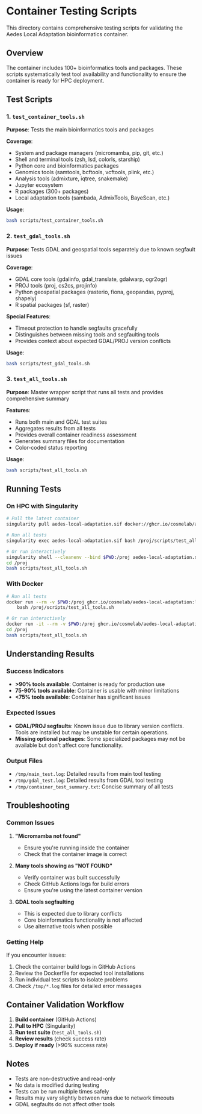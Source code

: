 # Container Testing Scripts

This directory contains comprehensive testing scripts for validating the Aedes Local Adaptation bioinformatics container.

## Overview

The container includes 100+ bioinformatics tools and packages. These scripts systematically test tool availability and functionality to ensure the container is ready for HPC deployment.

## Test Scripts

### 1. `test_container_tools.sh`
**Purpose**: Tests the main bioinformatics tools and packages

**Coverage**:
- System and package managers (micromamba, pip, git, etc.)
- Shell and terminal tools (zsh, lsd, colorls, starship)
- Python core and bioinformatics packages
- Genomics tools (samtools, bcftools, vcftools, plink, etc.)
- Analysis tools (admixture, iqtree, snakemake)
- Jupyter ecosystem
- R packages (300+ packages)
- Local adaptation tools (sambada, AdmixTools, BayeScan, etc.)

**Usage**:
```bash
bash scripts/test_container_tools.sh
```

### 2. `test_gdal_tools.sh`
**Purpose**: Tests GDAL and geospatial tools separately due to known segfault issues

**Coverage**:
- GDAL core tools (gdalinfo, gdal_translate, gdalwarp, ogr2ogr)
- PROJ tools (proj, cs2cs, projinfo)
- Python geospatial packages (rasterio, fiona, geopandas, pyproj, shapely)
- R spatial packages (sf, raster)

**Special Features**:
- Timeout protection to handle segfaults gracefully
- Distinguishes between missing tools and segfaulting tools
- Provides context about expected GDAL/PROJ version conflicts

**Usage**:
```bash
bash scripts/test_gdal_tools.sh
```

### 3. `test_all_tools.sh`
**Purpose**: Master wrapper script that runs all tests and provides comprehensive summary

**Features**:
- Runs both main and GDAL test suites
- Aggregates results from all tests
- Provides overall container readiness assessment
- Generates summary files for documentation
- Color-coded status reporting

**Usage**:
```bash
bash scripts/test_all_tools.sh
```

## Running Tests

### On HPC with Singularity

```bash
# Pull the latest container
singularity pull aedes-local-adaptation.sif docker://ghcr.io/cosmelab/aedes-local-adaptation:latest

# Run all tests
singularity exec aedes-local-adaptation.sif bash /proj/scripts/test_all_tools.sh

# Or run interactively
singularity shell --cleanenv --bind $PWD:/proj aedes-local-adaptation.sif
cd /proj
bash scripts/test_all_tools.sh
```

### With Docker

```bash
# Run all tests
docker run --rm -v $PWD:/proj ghcr.io/cosmelab/aedes-local-adaptation:latest \
    bash /proj/scripts/test_all_tools.sh

# Or run interactively
docker run -it --rm -v $PWD:/proj ghcr.io/cosmelab/aedes-local-adaptation:latest /bin/zsh
cd /proj
bash scripts/test_all_tools.sh
```

## Understanding Results

### Success Indicators
- **>90% tools available**: Container is ready for production use
- **75-90% tools available**: Container is usable with minor limitations
- **<75% tools available**: Container has significant issues

### Expected Issues
- **GDAL/PROJ segfaults**: Known issue due to library version conflicts. Tools are installed but may be unstable for certain operations.
- **Missing optional packages**: Some specialized packages may not be available but don't affect core functionality.

### Output Files
- `/tmp/main_test.log`: Detailed results from main tool testing
- `/tmp/gdal_test.log`: Detailed results from GDAL tool testing
- `/tmp/container_test_summary.txt`: Concise summary of all tests

## Troubleshooting

### Common Issues

1. **"Micromamba not found"**
   - Ensure you're running inside the container
   - Check that the container image is correct

2. **Many tools showing as "NOT FOUND"**
   - Verify container was built successfully
   - Check GitHub Actions logs for build errors
   - Ensure you're using the latest container version

3. **GDAL tools segfaulting**
   - This is expected due to library conflicts
   - Core bioinformatics functionality is not affected
   - Use alternative tools when possible

### Getting Help

If you encounter issues:
1. Check the container build logs in GitHub Actions
2. Review the Dockerfile for expected tool installations
3. Run individual test scripts to isolate problems
4. Check `/tmp/*.log` files for detailed error messages

## Container Validation Workflow

1. **Build container** (GitHub Actions)
2. **Pull to HPC** (Singularity)
3. **Run test suite** (`test_all_tools.sh`)
4. **Review results** (check success rate)
5. **Deploy if ready** (>90% success rate)

## Notes

- Tests are non-destructive and read-only
- No data is modified during testing
- Tests can be run multiple times safely
- Results may vary slightly between runs due to network timeouts
- GDAL segfaults do not affect other tools
